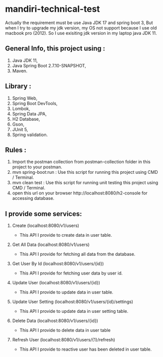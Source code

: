 # mandiri-technical-test

Actually the requirement must be use Java JDK 17 and spring boot 3,
But when I try to upgrade my jdk version, my OS not support because I use old macbook pro (2012).
So I use exisiting jdk version in my laptop java JDK 11.

## General Info, this project using :
1. Java JDK 11,
2. Java Spring Boot 2.7.10-SNAPSHOT,
3. Maven.

## Library :
1. Spring Web,
2. Spring Boot DevTools,
3. Lombok,
4. Spring Data JPA,
5. H2 Database,
6. Gson,
7. JUnit 5,
8. Spring validation.

## Rules :
1. Import the postman collection from postman-collection folder in this project to your postman.
2. mvn spring-boot:run : Use this script for running this project using CMD / Terminal.
3. mvn clean test : Use this script for running unit testing this project using CMD / Terminal.
4. open this url on your browser http://localhost:8080/h2-console for accessing database.


## I provide some services:
1. Create (localhost:8080/v1/users)
   - This API I provide to create data in user table.
   
2. Get All Data (localhost:8080/v1/users)
   - This API I provide for fetching all data from the database.

3. Get User By Id (localhost:8080/v1/users/{id})
   - This API I provide for fetching user data by user id.
  
4. Update User (localhost:8080/v1/users/{id})
   - This API I provide to update data in user table.   
   
5. Update User Setting (localhost:8080/v1/users/{id}/settings)
   - This API I provide to update data in user setting table.

6. Delete Data (localhost:8080/v1/users/{id})
   - This API I provide to delete data in user table
  
7. Refresh User (localhost:8080/v1/users/{1}/refresh)
   - This API I provide to reactive user has been deleted in user table.
   
   
  
